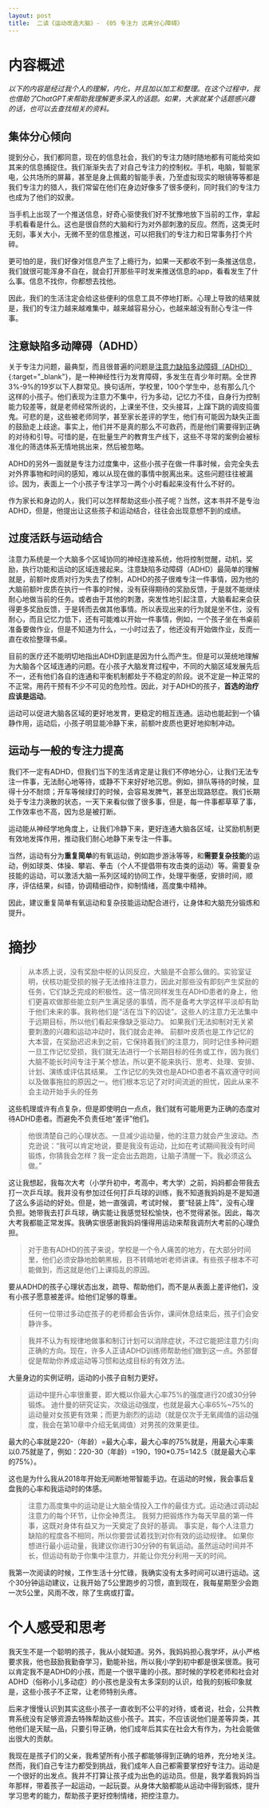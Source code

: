 ```yaml
---
layout: post
title:  二读《运动改造大脑》- 《05 专注力 远离分心障碍》
---
```


# 内容概述

*以下的内容是经过我个人的理解，内化，并且加以加工和整理。在这个过程中，我也借助了ChatGPT来帮助我理解更多深入的话题。如果，大家就某个话题感兴趣的话，也可以去查找相关的资料。*

## 集体分心倾向

提到分心，我们都同意，现在的信息社会，我们的专注力随时随地都有可能给突如其来的信息捕捉住。我们渐渐失去了对自己专注力的控制权。手机，电脑，智能家电，公共场所的屏幕，甚至是身上佩戴的智能手表，乃至虚拟现实的眼镜等等都是我们专注力的猎人，我们常留在他们在身边好像多了很多便利，同时我们的专注力也成为了他们的奴隶。

当手机上出现了一个推送信息，好奇心驱使我们好不犹豫地放下当前的工作，拿起手机看看是什么。这也是很自然的大脑和行为对外部刺激的反应。然而，这类无时无刻，事关大小，无微不至的信息推送，可以把我们的专注力和日常事务打个片碎。 

更可怕的是，我们好像对信息产生了上瘾行为，如果一天都收不到一条推送信息，我们就很可能浑身不自在，就会打开那些平时发来推送信息的app，看看发生了什么事。信息不找你，你都想去找他。

因此，我们的生活注定会给这些便利的信息工具不停地打断。心理上导致的结果就是，我们的专注力越来越难集中，越来越容易分心，也越来越没有耐心专注一件事。

## 注意缺陷多动障碍（ADHD）

关于专注力问题，最典型，而且很普遍的问题是[注意力缺陷多动障碍（ADHD）](https://chatgpt.com/share/6711aa58-30a0-800c-be6b-c68676516def){:target="_blank"}，是一种神经性行为发育障碍，多发生在青少年时期。全世界3%-9%的19岁以下人群常见。换句话所，学校里，100个学生中，总有那么几个这样的小孩子。他们表现为注意力不集中，行为多动，记忆力不佳，自身行为控制能力较差等，就是老师经常所说的，上课坐不住，交头接耳，上蹿下跳的调皮捣蛋鬼。可悲的是，这些被老师同学，甚至家长差评的学生，他们有可能因为缺失正面的鼓励走上歧途。事实上，他们并不是真的那么不可救药，而是他们需要得到正确的对待和引导。可惜的是，在批量生产的教育生产线下，这些不寻常的案例会被标准化的筛选体系无情地挑出来，然后被忽略。

ADHD的另外一面就是专注力过度集中，这些小孩子在做一件事时候，会完全失去对外界事物和时间的感知，难以从现在做的事情中脱离出来。这些问题往往被漏诊。因为，表面上一个小孩子专注学习一两个小时看起来没有什么不好的。

作为家长和身边的人，我们可以怎样帮助这些小孩子呢？当然，这本书并不是专治ADHD，但是，他提出让这些孩子和运动结合，往往会出现意想不到的成绩。

## 过度活跃与运动结合

注意力系统是一个大脑多个区域协同的神经连接系统，他将控制觉醒，动机，奖励，执行功能和运动的区域连接起来。注意缺陷多动障碍（ADHD）最简单的理解就是，前额叶皮质对行为失去了控制，ADHD的孩子很难专注一件事情，因为他的大脑前额叶皮质在执行一件事的时候，没有获得期待的奖励反馈，于是就不能继续耐心地做当前的任务。或者由于其他的刺激，突发性地引起注意，大脑看起来会获得更多奖励反馈，于是转而去做其他事情。所以表现出来的行为就是坐不住，没有耐心，而且记忆力低下，还有可能难以开始一件事情，例如，一个孩子坐在书桌前准备要做作业，但是不知道为什么，一小时过去了，他还没有开始做作业，反而一直在收拾整理书桌。

目前的医疗还不能明切地指出ADHD到底是因为什么而产生。但是可以笼统地理解为大脑各个区域连通的问题。在小孩子大脑发育过程中，不同的大脑区域发展先后不一，还有他们各自的连通和平衡机制都处于不稳定的阶段。说不定是一种正常的不正常。用药干预有不少不可见的危险性。因此，对于ADHD的孩子，**首选的治疗应该是运动**。

运动可以促进大脑各区域的更好地发育，更稳定的相互连通。运动也能起到一个镇静作用，运动后，小孩子明显能冷静下来，前额叶皮质也更好地抑制冲动。

##  运动与一般的专注力提高

我们不一定有ADHD，但我们当下的生活肯定是让我们不停地分心，让我们无法专注一件事，无法耐心地等待，或静不下来好好地沉思。例如，排队等待的时候，显得十分不耐烦；开车等候绿灯的时候，会容易发脾气，甚至出现路怒症。我们长期处于专注力涣散的状态，一天下来看似做了很多事，但是，每一件事都草草了事，工作效率也不高，因为总是被打断。

运动能从神经学地角度上，让我们冷静下来，更好连通大脑各区域，让奖励机制更有效地发挥作用，推动我们耐心地静下来专注一件事。

当然，运动有分为**重复简单**的有氧运动，例如跑步游泳等等，和**需要复杂技能**的运动，例如球类、体操、攀岩、拳击（个人不提倡带有攻击类的运动）等。需要复杂技能的运动，可以激活大脑一系列区域的协同工作，处理平衡感，安排时间，顺序，评估结果，纠错，协调精细动作，抑制情绪，高度集中精神。

因此，建议重复简单有氧运动和复杂技能运动配合进行，让身体和大脑充分锻炼和提升。



# 摘抄

> 从本质上说，没有奖励中枢的认同反应，大脑是不会那么做的。实验室证明，伏核功能受损的猴子无法维持注意力，因此对那些没有即刻产生奖励的任务，它们缺乏完成的积极性。这一情况同样发生在ADHD患者的身上，他们更喜欢做那些能立刻产生满足感的事情，而不是备考大学这样平淡却有助于他们未来的事。我称他们是“活在当下的囚徒”。这些人的注意力无法集中于远期目标，所以他们看起来像缺乏驱动力。
> 如果我们无法抑制对无关紧要刺激的兴趣和运动冲动时，我们就会走神。
> 前额叶皮质也是工作记忆的大本营，在奖励迟迟未到之前，它保持着我们的注意力，同时记住多种问题
> 一旦工作记忆受损，我们就无法进行一个长期目标的任务或工作，因为我们大脑不能长时间专注于某个想法，所以更不能来执行、思考、处理、安排、计划、演练或评估其结果。
> 工作记忆的失效也是ADHD患者不喜欢遵守时间以及做事拖拉的原因之一。他们根本忘记了对时间流逝的担忧，因此从来不会主动开始手头的任务
 
这些机理或许有点复杂，但是即使明白一点点，我们就有可能用更为正确的态度对待ADHD患者。而避免不负责任地“差评”他们。

> 他很清楚自己的心理状态。一旦减少运动量，他的注意力就会产生波动。杰克逊说：“我可以肯定地说，要是我没有运动，比如在考试期间我没有时间锻炼，你猜我会怎样？我一定会出去跑跑，让脑子清醒一下。我必须这么做。”

这让我想起，我每次大考（小学升初中，考高中，考大学）之前，妈妈都会带我去打一次乒乓球。我并没有参加过任何打乒乓球的训练，我不知道我妈妈是不是知道了这么多运动的好处。但是，她一直强调，考试时候， 要“轻装上阵”，没有心理负担。她带我去打乒乓球，确实能让我感觉轻松愉快，也不觉得紧张。因此，每次大考我都能正常发挥。我确实很感谢我妈妈懂得用运动来帮我调剂大考前的心理负担。
 

> 对于患有ADHD的孩子来说，学校是一个令人痛苦的地方，在大部分时间里，他们必须安静地脸朝黑板，目不转睛地听老师讲课。有些孩子根本不可能做到，而这就是他们上课捣乱的原因。

要从ADHD的孩子心理状态出发，疏导、帮助他们，而不是从表面上差评他们，没有小孩子愿意被差评。给他们足够的尊重。

> 任何一位带过多动症孩子的老师都会告诉你，课间休息结束后，孩子们会安静许多。

> 我并不认为有规律地做事和制订计划可以消除症状，不过它能把注意力引向正确的方向。现在，许多人正请ADHD训练师帮助他们做到这一点。外部督促是帮助你养成运动等习惯和达成目标的有效方法。

大量身边的实例证明，运动的小孩子自制力更好。
 
> 运动中提升心率很重要，即大概以你最大心率75%的强度进行20或30分钟锻炼。 
> 迪什曼的研究证实，次级运动强度，也就是最大心率65%~75%的运动量对女孩更有效果；而更为剧烈的运动（就是仅次于无氧阈值的运动强度，我会在第10章中介绍无氧阈值）对男孩的效果更佳。

最大的心率就是220-（年龄）=最大心率，最大心率的75%就是，用最大心率乘以0.75就是了，例如：220-30（年龄）=190，190*0.75=142.5（就是最大心率的75%）。

这也是为什么我从2018年开始无间断地带智能手边。在运动的时候，我会事后复盘我的心率和我运动时的体感。

> 注意力高度集中的运动是让大脑全情投入工作的最佳方式。运动通过调动起注意力的每个环节，让你全神贯注。
> 我努力把锻炼作为每天早晨的第一件事，这既对身体有益又为一天奠定了良好的基调。
> 事实是，每个人注意力缺陷的程度各不相同，所以你要尝试着找到对你有效的运动规律。
> 如果你想进行最小运动量，我建议你进行30分钟的有氧运动。虽然运动时间并不长，但运动有助于你集中注意力，并能让你充分利用一天的时间。

我第一次阅读的时候，工作生活十分忙碌，我确实没有太多时间可以进行运动。这个30分钟运动建议，让我开始了5公里跑步的习惯，直到现在，我每星期至少会跑一次5公里，风雨不改，除了生病或打雷。

# 个人感受和思考

我天生不是一个聪明的孩子，我从小就知道。另外，我妈妈担心我学坏，从小严格要求我，他也鼓励我勤奋学习，勤能补拙，所以我小学到初中都是很呆很乖。我可以肯定我不是ADHD的小孩，而是一个很平庸的小孩。那时候的学校老师和社会对ADHD（俗称小儿多动症）的小孩也是没有太多深刻的认识，给我的刻板印象就是，这些小孩子不正常，让老师特别头疼。

后来才慢慢认识到其实这些小孩子一直收到不公平的对待，或者说，社会，公共教育系统没有足够资源去特殊帮助这些小孩子。其实，不应该说他们是差等异类，其他他们是天赋一品，只要引导正确，他们成年后其实在社会大有作为，为社会能做出很大的贡献。

我现在是孩子们的父亲，我希望所有小孩子都能够得到正确的培养，充分地关注。然而，我们自己专注力都受到挑战，我们成年人自己都需要掌控好专注力。运动是一个很好的出发点。我并不打算让孩子成为出色的运动员。但是，我学着我妈妈当年那样，带着孩子一起运动，一起玩耍。从身体大脑都能从运动中得到锻炼，提升学习思考的能力，帮助孩子更好控制情绪，把控注意力。








<!--stackedit_data:
eyJoaXN0b3J5IjpbLTEwNzE1OTc4OCw4NjkxNDYyNTEsOTE0OT
A4OTM2LC01MTE3MTk3NjAsLTE2Mjg4NDUyNjUsNzY3MzAyNjQ5
LC0xODY1MjIyMTk2LDIwMzA0OTcwMjksLTE3MzYxMTk5MjYsMT
Y3NTUxODI2NSwxOTg4OTQ3MzI4LDY0MDM3ODIzMSwtMzI0NzM2
MDAwLDI0MDgwNjAzNV19
-->
